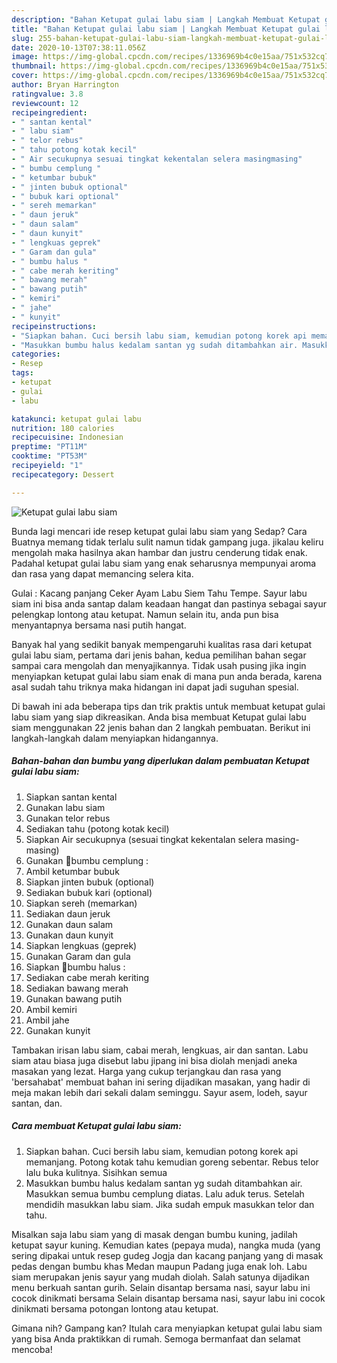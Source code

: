 ```yaml
---
description: "Bahan Ketupat gulai labu siam | Langkah Membuat Ketupat gulai labu siam Yang Lezat"
title: "Bahan Ketupat gulai labu siam | Langkah Membuat Ketupat gulai labu siam Yang Lezat"
slug: 255-bahan-ketupat-gulai-labu-siam-langkah-membuat-ketupat-gulai-labu-siam-yang-lezat
date: 2020-10-13T07:38:11.056Z
image: https://img-global.cpcdn.com/recipes/1336969b4c0e15aa/751x532cq70/ketupat-gulai-labu-siam-foto-resep-utama.jpg
thumbnail: https://img-global.cpcdn.com/recipes/1336969b4c0e15aa/751x532cq70/ketupat-gulai-labu-siam-foto-resep-utama.jpg
cover: https://img-global.cpcdn.com/recipes/1336969b4c0e15aa/751x532cq70/ketupat-gulai-labu-siam-foto-resep-utama.jpg
author: Bryan Harrington
ratingvalue: 3.8
reviewcount: 12
recipeingredient:
- " santan kental"
- " labu siam"
- " telor rebus"
- " tahu potong kotak kecil"
- " Air secukupnya sesuai tingkat kekentalan selera masingmasing"
- " bumbu cemplung "
- " ketumbar bubuk"
- " jinten bubuk optional"
- " bubuk kari optional"
- " sereh memarkan"
- " daun jeruk"
- " daun salam"
- " daun kunyit"
- " lengkuas geprek"
- " Garam dan gula"
- " bumbu halus "
- " cabe merah keriting"
- " bawang merah"
- " bawang putih"
- " kemiri"
- " jahe"
- " kunyit"
recipeinstructions:
- "Siapkan bahan. Cuci bersih labu siam, kemudian potong korek api memanjang. Potong kotak tahu kemudian goreng sebentar. Rebus telor lalu buka kulitnya. Sisihkan semua"
- "Masukkan bumbu halus kedalam santan yg sudah ditambahkan air. Masukkan semua bumbu cemplung diatas. Lalu aduk terus. Setelah mendidih masukkan labu siam. Jika sudah empuk masukkan telor dan tahu."
categories:
- Resep
tags:
- ketupat
- gulai
- labu

katakunci: ketupat gulai labu 
nutrition: 180 calories
recipecuisine: Indonesian
preptime: "PT11M"
cooktime: "PT53M"
recipeyield: "1"
recipecategory: Dessert

---
```



![Ketupat gulai labu siam](https://img-global.cpcdn.com/recipes/1336969b4c0e15aa/751x532cq70/ketupat-gulai-labu-siam-foto-resep-utama.jpg)

Bunda lagi mencari ide resep ketupat gulai labu siam yang Sedap? Cara Buatnya memang tidak terlalu sulit namun tidak gampang juga. jikalau keliru mengolah maka hasilnya akan hambar dan justru cenderung tidak enak. Padahal ketupat gulai labu siam yang enak seharusnya mempunyai aroma dan rasa yang dapat memancing selera kita.

Gulai : Kacang panjang Ceker Ayam Labu Siem Tahu Tempe. Sayur labu siam ini bisa anda santap dalam keadaan hangat dan pastinya sebagai sayur pelengkap lontong atau ketupat. Namun selain itu, anda pun bisa menyantapnya bersama nasi putih hangat.

Banyak hal yang sedikit banyak mempengaruhi kualitas rasa dari ketupat gulai labu siam, pertama dari jenis bahan, kedua pemilihan bahan segar sampai cara mengolah dan menyajikannya. Tidak usah pusing jika ingin menyiapkan ketupat gulai labu siam enak di mana pun anda berada, karena asal sudah tahu triknya maka hidangan ini dapat jadi suguhan spesial.


Di bawah ini ada beberapa tips dan trik praktis untuk membuat ketupat gulai labu siam yang siap dikreasikan. Anda bisa membuat Ketupat gulai labu siam menggunakan 22 jenis bahan dan 2 langkah pembuatan. Berikut ini langkah-langkah dalam menyiapkan hidangannya.

<!--inarticleads1-->

##### Bahan-bahan dan bumbu yang diperlukan dalam pembuatan Ketupat gulai labu siam:

1. Siapkan  santan kental
1. Gunakan  labu siam
1. Gunakan  telor rebus
1. Sediakan  tahu (potong kotak kecil)
1. Siapkan  Air secukupnya (sesuai tingkat kekentalan selera masing-masing)
1. Gunakan  🌻bumbu cemplung :
1. Ambil  ketumbar bubuk
1. Siapkan  jinten bubuk (optional)
1. Sediakan  bubuk kari (optional)
1. Siapkan  sereh (memarkan)
1. Sediakan  daun jeruk
1. Gunakan  daun salam
1. Gunakan  daun kunyit
1. Siapkan  lengkuas (geprek)
1. Gunakan  Garam dan gula
1. Siapkan  🌻bumbu halus :
1. Sediakan  cabe merah keriting
1. Sediakan  bawang merah
1. Gunakan  bawang putih
1. Ambil  kemiri
1. Ambil  jahe
1. Gunakan  kunyit


Tambakan irisan labu siam, cabai merah, lengkuas, air dan santan. Labu siam atau biasa juga disebut labu jipang ini bisa diolah menjadi aneka masakan yang lezat. Harga yang cukup terjangkau dan rasa yang &#39;bersahabat&#39; membuat bahan ini sering dijadikan masakan, yang hadir di meja makan lebih dari sekali dalam seminggu. Sayur asem, lodeh, sayur santan, dan. 

<!--inarticleads2-->

##### Cara membuat Ketupat gulai labu siam:

1. Siapkan bahan. Cuci bersih labu siam, kemudian potong korek api memanjang. Potong kotak tahu kemudian goreng sebentar. Rebus telor lalu buka kulitnya. Sisihkan semua
1. Masukkan bumbu halus kedalam santan yg sudah ditambahkan air. Masukkan semua bumbu cemplung diatas. Lalu aduk terus. Setelah mendidih masukkan labu siam. Jika sudah empuk masukkan telor dan tahu.


Misalkan saja labu siam yang di masak dengan bumbu kuning, jadilah ketupat sayur kuning. Kemudian kates (pepaya muda), nangka muda (yang sering dipakai untuk resep gudeg Jogja dan kacang panjang yang di masak pedas dengan bumbu khas Medan maupun Padang juga enak loh. Labu siam merupakan jenis sayur yang mudah diolah. Salah satunya dijadikan menu berkuah santan gurih. Selain disantap bersama nasi, sayur labu ini cocok dinikmati bersama Selain disantap bersama nasi, sayur labu ini cocok dinikmati bersama potongan lontong atau ketupat. 

Gimana nih? Gampang kan? Itulah cara menyiapkan ketupat gulai labu siam yang bisa Anda praktikkan di rumah. Semoga bermanfaat dan selamat mencoba!
